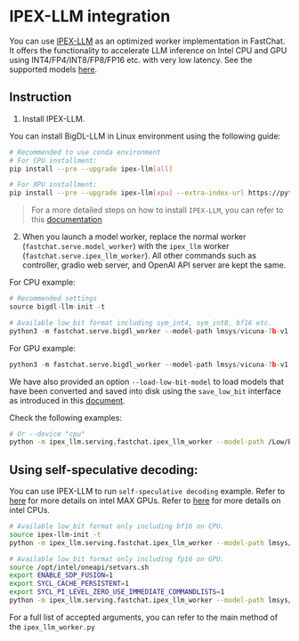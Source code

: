 # IPEX-LLM integration
You can use [IPEX-LLM](https://github.com/intel-analytics/ipex-llm) as an optimized worker implementation in FastChat.
It offers the functionality to accelerate LLM inference on Intel CPU and GPU using INT4/FP4/INT8/FP8/FP16 etc. with very low latency.
See the supported models [here](https://github.com/intel-analytics/BigDL?tab=readme-ov-file#verified-models).

## Instruction
1. Install IPEX-LLM.

You can install BigDL-LLM in Linux environment using the following guide:

```bash
# Recommended to use conda environment
# For CPU installment:
pip install --pre --upgrade ipex-llm[all]

# For XPU installment:
pip install --pre --upgrade ipex-llm[xpu] --extra-index-url https://pytorch-extension.intel.com/release-whl/stable/xpu/us/
```

> For a more detailed steps on how to install `IPEX-LLM`, you can refer to this [documentation](https://ipex-llm.readthedocs.io/en/latest/doc/LLM/Quickstart/install_linux_gpu.html#install-ipex-llm-on-linux-with-intel-gpu)


2. When you launch a model worker, replace the normal worker (`fastchat.serve.model_worker`) with the `ipex_llm` worker (`fastchat.serve.ipex_llm_worker`). All other commands such as controller, gradio web server, and OpenAI API server are kept the same.

For CPU example:

```python
# Recommended settings
source bigdl-llm-init -t

# Available low_bit format including sym_int4, sym_int8, bf16 etc.
python3 -m fastchat.serve.bigdl_worker --model-path lmsys/vicuna-7b-v1.5 --low-bit "sym_int4" --trust-remote-code --device "cpu"
```

For GPU example:

```python
python3 -m fastchat.serve.bigdl_worker --model-path lmsys/vicuna-7b-v1.5 --low-bit "sym_int4" --trust-remote-code --device "xpu"
```

We have also provided an option `--load-low-bit-model` to load models that have been converted and saved into disk using the `save_low_bit` interface as introduced in this [document](https://github.com/intel-analytics/ipex-llm/blob/main/python/llm/example/CPU/HF-Transformers-AutoModels/Save-Load/README.md).

Check the following examples:
```bash
# Or --device "cpu"
python -m ipex_llm.serving.fastchat.ipex_llm_worker --model-path /Low/Bit/Model/Path --trust-remote-code --device "xpu" --load-low-bit-model
```


## Using self-speculative decoding:

You can use IPEX-LLM to run `self-speculative decoding` example. Refer to [here](https://github.com/intel-analytics/ipex-llm/tree/c9fac8c26bf1e1e8f7376fa9a62b32951dd9e85d/python/llm/example/GPU/Speculative-Decoding) for more details on intel MAX GPUs. Refer to [here](https://github.com/intel-analytics/ipex-llm/tree/c9fac8c26bf1e1e8f7376fa9a62b32951dd9e85d/python/llm/example/GPU/Speculative-Decoding) for more details on intel CPUs.

```bash
# Available low_bit format only including bf16 on CPU.
source ipex-llm-init -t
python -m ipex_llm.serving.fastchat.ipex_llm_worker --model-path lmsys/vicuna-7b-v1.5 --low-bit "bf16" --trust-remote-code --device "cpu" --speculative

# Available low_bit format only including fp16 on GPU.
source /opt/intel/oneapi/setvars.sh
export ENABLE_SDP_FUSION=1
export SYCL_CACHE_PERSISTENT=1
export SYCL_PI_LEVEL_ZERO_USE_IMMEDIATE_COMMANDLISTS=1
python -m ipex_llm.serving.fastchat.ipex_llm_worker --model-path lmsys/vicuna-7b-v1.5 --low-bit "fp16" --trust-remote-code --device "xpu" --speculative
```

For a full list of accepted arguments, you can refer to the main method of the `ipex_llm_worker.py`


